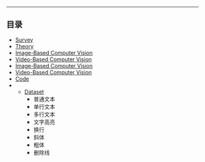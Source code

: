 ****
## 目录
* [Survey](#横线1)
* [Theory](#横线2)
* [Image-Based Computer Vision](#标题1)
* [Video-Based Computer Vision](#标题2)
* [Image-Based Computer Vision](#标题1)
* [Video-Based Computer Vision](#标题2)
* [Code](#标题3)
* * [Dataset](#标题4)
    * 普通文本
    * 单行文本
    * 多行文本
    * 文字高亮
    * 换行
    * 斜体
    * 粗体
    * 删除线

